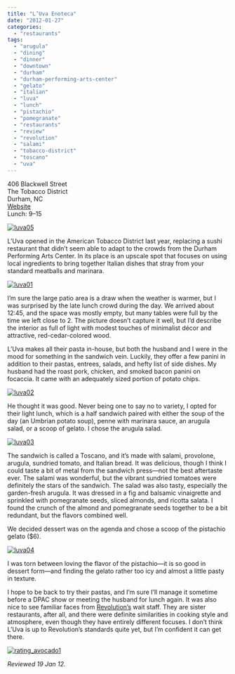 ```yaml
---
title: "L’Uva Enoteca"
date: "2012-01-27"
categories: 
  - "restaurants"
tags: 
  - "arugula"
  - "dining"
  - "dinner"
  - "downtown"
  - "durham"
  - "durham-performing-arts-center"
  - "gelato"
  - "italian"
  - "luva"
  - "lunch"
  - "pistachio"
  - "pomegranate"
  - "restaurants"
  - "review"
  - "revolution"
  - "salami"
  - "tobacco-district"
  - "toscano"
  - "uva"
---
```


406 Blackwell Street\
The Tobacco District\
Durham, NC\
[Website](http://www.luvaenoteca.com/)\
Lunch: $9–$15

[![](http://s3.amazonaws.com/thegourmez-wpmedia/2012/01/luva05.jpg "luva05")](http://s3.amazonaws.com/thegourmez-wpmedia/2012/01/luva05.jpg)

L’Uva opened in the American Tobacco District last year, replacing a sushi restaurant that didn’t seem able to adapt to the crowds from the Durham Performing Arts Center. In its place is an upscale spot that focuses on using local ingredients to bring together Italian dishes that stray from your standard meatballs and marinara.

[![](http://s3.amazonaws.com/thegourmez-wpmedia/2012/01/luva01.jpg "luva01")](http://s3.amazonaws.com/thegourmez-wpmedia/2012/01/luva01.jpg)

I’m sure the large patio area is a draw when the weather is warmer, but I was surprised by the late lunch crowd during the day. We arrived about 12:45, and the space was mostly empty, but many tables were full by the time we left close to 2. The picture doesn’t capture it well, but I’d describe the interior as full of light with modest touches of minimalist décor and attractive, red-cedar-colored wood.

L’Uva makes all their pasta in-house, but both the husband and I were in the mood for something in the sandwich vein. Luckily, they offer a few panini in addition to their pastas, entrees, salads, and hefty list of side dishes. My husband had the roast pork, chicken, and smoked bacon panini on focaccia. It came with an adequately sized portion of potato chips.

[![](http://s3.amazonaws.com/thegourmez-wpmedia/2012/01/luva02.jpg "luva02")](http://s3.amazonaws.com/thegourmez-wpmedia/2012/01/luva02.jpg)

He thought it was good. Never being one to say no to variety, I opted for their light lunch, which is a half sandwich paired with either the soup of the day (an Umbrian potato soup), penne with marinara sauce, an arugula salad, or a scoop of gelato. I chose the arugula salad.

[![](http://s3.amazonaws.com/thegourmez-wpmedia/2012/01/luva03.jpg "luva03")](http://s3.amazonaws.com/thegourmez-wpmedia/2012/01/luva03.jpg)

The sandwich is called a Toscano, and it’s made with salami, provolone, arugula, sundried tomato, and Italian bread. It was delicious, though I think I could taste a bit of metal from the sandwich press—not the best aftertaste ever. The salami was wonderful, but the vibrant sundried tomatoes were definitely the stars of the sandwich. The salad was also tasty, especially the garden-fresh arugula. It was dressed in a fig and balsamic vinaigrette and sprinkled with pomegranate seeds, sliced almonds, and ricotta salata. I found the crunch of the almond and pomegranate seeds together to be a bit redundant, but the flavors combined well.

We decided dessert was on the agenda and chose a scoop of the pistachio gelato ($6).

[![](http://s3.amazonaws.com/thegourmez-wpmedia/2012/01/luva04.jpg "luva04")](http://s3.amazonaws.com/thegourmez-wpmedia/2012/01/luva04.jpg)

I was torn between loving the flavor of the pistachio—it is so good in dessert form—and finding the gelato rather too icy and almost a little pasty in texture.

I hope to be back to try their pastas, and I’m sure I’ll manage it sometime before a DPAC show or meeting the husband for lunch again. It was also nice to see familiar faces from [Revolution’s](https://thegourmez.com/blog/2010-04-02-revolution-downtown-durham-restaurant-review/) wait staff. They are sister restaurants, after all, and there were definite similarities in cooking style and atmosphere, even though they have entirely different focuses. I don’t think L’Uva is up to Revolution’s standards quite yet, but I’m confident it can get there.

[![](http://s3.amazonaws.com/thegourmez-wpmedia/2009/02/rating_avocado1.gif "rating_avocado1")](http://s3.amazonaws.com/thegourmez-wpmedia/2009/02/rating_avocado1.gif)

_Reviewed 19 Jan 12._
